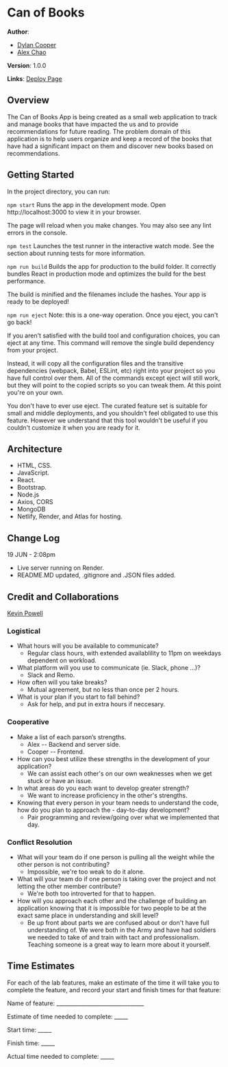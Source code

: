 # Can of Books

**Author**: 
- [Dylan Cooper](https://github.com/Cooper-Softdev)
- [Alex Chao](https://github.com/AlexSaeChao)

**Version**: 1.0.0 

**Links**: [Deploy Page](https://ac-dc-can-uh-books.netlify.app/)

## Overview
The Can of Books App is being created as a small web application to track and manage books that have impacted the us and to provide recommendations for future reading. The problem domain of this application is to help users organize and keep a record of the books that have had a significant impact on them and discover new books based on recommendations.

## Getting Started

In the project directory, you can run:

`npm start`
Runs the app in the development mode.
Open http://localhost:3000 to view it in your browser.

The page will reload when you make changes.
You may also see any lint errors in the console.

`npm test`
Launches the test runner in the interactive watch mode.
See the section about running tests for more information.

`npm run build`
Builds the app for production to the build folder.
It correctly bundles React in production mode and optimizes the build for the best performance.

The build is minified and the filenames include the hashes.
Your app is ready to be deployed!

`npm run eject`
Note: this is a one-way operation. Once you eject, you can't go back!

If you aren't satisfied with the build tool and configuration choices, you can eject at any time. This command will remove the single build dependency from your project.

Instead, it will copy all the configuration files and the transitive dependencies (webpack, Babel, ESLint, etc) right into your project so you have full control over them. All of the commands except eject will still work, but they will point to the copied scripts so you can tweak them. At this point you're on your own.

You don't have to ever use eject. The curated feature set is suitable for small and middle deployments, and you shouldn't feel obligated to use this feature. However we understand that this tool wouldn't be useful if you couldn't customize it when you are ready for it.

## Architecture
- HTML, CSS.
- JavaScript.
- React.
- Bootstrap.
- Node.js
- Axios, CORS
- MongoDB
- Netlify, Render, and Atlas for hosting.

## Change Log
<!-- Use this area to document the iterative changes made to your application as each feature is successfully implemented. Use time stamps. Here's an example:

01-01-2001 4:59pm - Application now has a fully-functional express server, with a GET route for the location resource. -->

19 JUN - 2:08pm
  - Live server running on Render.
  - README.MD updated, .gitignore and .JSON files added.


## Credit and Collaborations
[Kevin Powell](https://www.youtube.com/@KevinPowell)

### Logistical
- What hours will you be available to communicate?
  + Regular class hours, with extended availablility to 11pm on weekdays dependent on workload.
- What platform will you use to communicate (ie. Slack, phone …)?
  + Slack and Remo.
- How often will you take breaks?
  + Mutual agreement, but no less than once per 2 hours.
- What is your plan if you start to fall behind?
  + Ask for help, and put in extra hours if neccesary.

### Cooperative
- Make a list of each parson’s strengths.
  + Alex -- Backend and server side.
  + Cooper -- Frontend.
- How can you best utilize these strengths in the development of your application?
  + We can assist each other's on our own weaknesses when we get stuck or have an issue.
- In what areas do you each want to develop greater strength?
  + We want to increase proficiency in the other's strengths.
- Knowing that every person in your team needs to understand the code, how do you plan to approach the - day-to-day development?
  + Pair programming and review/going over what we implemented that day.
 
### Conflict Resolution

- What will your team do if one person is pulling all the weight while the other person is not contributing?
  + Impossible, we're too weak to do it alone.
- What will your team do if one person is taking over the project and not letting the other member contribute?
  + We're both too introverted for that to happen.
- How will you approach each other and the challenge of building an application knowing that it is impossible for two people to be at the exact same place in understanding and skill level?
  + Be up front about parts we are confused about or don't have full understanding of. We were both in the Army and have had soldiers we needed to take of and train with tact and professionalism. Teaching someone is a great way to learn more about it yourself.

## Time Estimates
For each of the lab features, make an estimate of the time it will take you to complete the feature, and record your start and finish times for that feature:

Name of feature: ________________________________

Estimate of time needed to complete: _____

Start time: _____

Finish time: _____

Actual time needed to complete: _____

